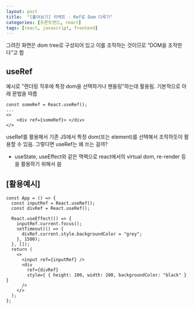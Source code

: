 ```yaml
---
layout: post
title:  "[훑어보기] 리엑트 - Ref로 Dom 다루기"
categories: [프론트엔드, react]
tags: [react, javascript, frontend]
---
```


그려진 화면은 dom tree로 구성되어 있고 이를 조작하는 것이므로 “DOM을 조작한다”고 함

## useRef
예시로 "렌더링 직후에 특정 dom을 선택하거나 핸들링"하는데 활용됨. 기본적으로 아래 문법을 따름

```react
const someRef = React.useRef();
...
<>
    <div ref={someRef}> </div>
</>
```

useRef를 활용해서 기존 JS에서 특정 dom(또는 element)를 선택해서 조작하듯이 활용할 수 있음.
그렇다면 useRef는 왜 쓰는 걸까?
  - useState, useEffect와 같은 맥랙으로 react에서의 virtual dom, re-render 등을 활용하기 위해서 씀

## [활용예시]
```react
const App = () => {
  const inputRef = React.useRef();
  const divRef = React.useRef();

  React.useEffect(() => {
    inputRef.current.focus();
    setTimeout(() => {
      divRef.current.style.backgroundColor = "grey";
    }, 1500);
  }, []);
  return (
    <>
      <input ref={inputRef} />
      <div
        ref={divRef}
        style={ { height: 100, width: 200, backgroundColor: "black" } }
      />
    </>
  );
};
```
